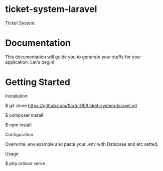 # ticket-system-laravel
Ticket System.

# Documentation
This documentation will guide you to generate your stuffs for your application. Let's begin!

# Getting Started
Installation

$ git clone https://github.com/flartur95/ticket-system-laravel.git

$ composer install

$ npm install

Configuration

Overwrite .env.example and paste your .env with Database and etc setted.

Usage

$ php artisan serve